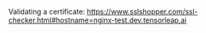 

Validating a certificate: https://www.sslshopper.com/ssl-checker.html#hostname=nginx-test.dev.tensorleap.ai
